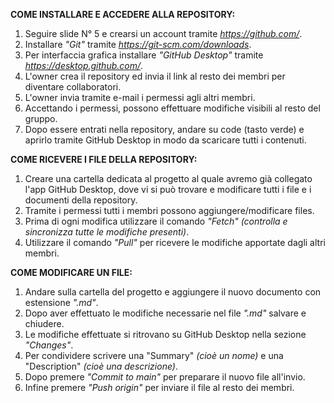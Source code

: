 
**COME INSTALLARE E ACCEDERE ALLA REPOSITORY:**

1) Seguire slide N° 5 e crearsi un account tramite *https://github.com/*.
2) Installare *"Git"* tramite *https://git-scm.com/downloads*.
3) Per interfaccia grafica installare *"GitHub Desktop"* tramite *https://desktop.github.com/*.
4) L'owner crea il repository ed invia il link al resto dei membri per diventare collaboratori.
5) L'owner invia tramite e-mail i permessi agli altri membri.
6) Accettando i permessi, possono effettuare modifiche visibili al resto del gruppo.
7) Dopo essere entrati nella repository, andare su code (tasto verde) e aprirlo tramite GitHub Desktop in modo da scaricare tutti i contenuti.

**COME RICEVERE I FILE DELLA REPOSITORY:**

1) Creare una cartella dedicata al progetto al quale avremo già collegato l'app GitHub Desktop, dove vi si può trovare e modificare tutti i file e i documenti della repository.
2) Tramite i permessi tutti i membri possono aggiungere/modificare files.
3) Prima di ogni modifica utilizzare il comando *"Fetch"* *(controlla e sincronizza tutte le modifiche presenti)*.
4) Utilizzare il comando *"Pull"* per ricevere le modifiche apportate dagli altri membri.

**COME MODIFICARE UN FILE:**

1) Andare sulla cartella del progetto e aggiungere il nuovo documento con estensione *".md"*.
2) Dopo aver effettuato le modifiche necessarie nel file *".md"* salvare e chiudere.
3) Le modifiche effettuate si ritrovano su GitHub Desktop nella sezione *"Changes"*.
4) Per condividere scrivere una "Summary" *(cioè un nome)* e una "Description" *(cioè una descrizione)*.
5) Dopo premere *"Commit to main"* per preparare  il nuovo file all'invio.
6) Infine premere *"Push origin"* per inviare il file al resto dei membri.
